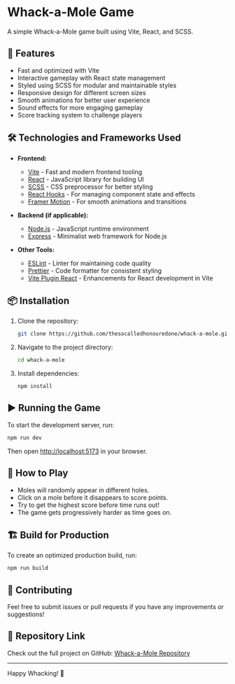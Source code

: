 # Whack-a-Mole Game

A simple Whack-a-Mole game built using Vite, React, and SCSS.

## 🚀 Features
- Fast and optimized with Vite
- Interactive gameplay with React state management
- Styled using SCSS for modular and maintainable styles
- Responsive design for different screen sizes
- Smooth animations for better user experience
- Sound effects for more engaging gameplay
- Score tracking system to challenge players

## 🛠️ Technologies and Frameworks Used
- **Frontend:**
  - [Vite](https://vitejs.dev/) - Fast and modern frontend tooling
  - [React](https://react.dev/) - JavaScript library for building UI
  - [SCSS](https://sass-lang.com/) - CSS preprocessor for better styling
  - [React Hooks](https://react.dev/reference/react) - For managing component state and effects
  - [Framer Motion](https://www.framer.com/motion/) - For smooth animations and transitions

- **Backend (if applicable):**
  - [Node.js](https://nodejs.org/) - JavaScript runtime environment
  - [Express](https://expressjs.com/) - Minimalist web framework for Node.js

- **Other Tools:**
  - [ESLint](https://eslint.org/) - Linter for maintaining code quality
  - [Prettier](https://prettier.io/) - Code formatter for consistent styling
  - [Vite Plugin React](https://www.npmjs.com/package/@vitejs/plugin-react) - Enhancements for React development in Vite
  
## 📦 Installation
1. Clone the repository:
   ```sh
   git clone https://github.com/thesocalledhonouredone/whack-a-mole.git
   ```
2. Navigate to the project directory:
   ```sh
   cd whack-a-mole
   ```
3. Install dependencies:
   ```sh
   npm install
   ```

## ▶️ Running the Game
To start the development server, run:
```sh
npm run dev
```
Then open [http://localhost:5173](http://localhost:5173) in your browser.

## 📜 How to Play
- Moles will randomly appear in different holes.
- Click on a mole before it disappears to score points.
- Try to get the highest score before time runs out!
- The game gets progressively harder as time goes on.

## 🏗️ Build for Production
To create an optimized production build, run:
```sh
npm run build
```

## 🤝 Contributing
Feel free to submit issues or pull requests if you have any improvements or suggestions!

## 🔗 Repository Link
Check out the full project on GitHub: [Whack-a-Mole Repository](https://github.com/thesocalledhonouredone/whack-a-mole)

---
Happy Whacking! 🎯

